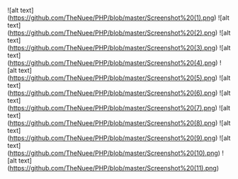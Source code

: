 ![alt text] (https://github.com/TheNuee/PHP/blob/master/Screenshot%20(1).png)
![alt text] (https://github.com/TheNuee/PHP/blob/master/Screenshot%20(2).png)
![alt text] (https://github.com/TheNuee/PHP/blob/master/Screenshot%20(3).png)
![alt text] (https://github.com/TheNuee/PHP/blob/master/Screenshot%20(4).png)
![alt text] (https://github.com/TheNuee/PHP/blob/master/Screenshot%20(5).png)
![alt text] (https://github.com/TheNuee/PHP/blob/master/Screenshot%20(6).png)
![alt text] (https://github.com/TheNuee/PHP/blob/master/Screenshot%20(7).png)
![alt text] (https://github.com/TheNuee/PHP/blob/master/Screenshot%20(8).png)
![alt text] (https://github.com/TheNuee/PHP/blob/master/Screenshot%20(9).png)
![alt text] (https://github.com/TheNuee/PHP/blob/master/Screenshot%20(10).png)
![alt text] (https://github.com/TheNuee/PHP/blob/master/Screenshot%20(11).png)
